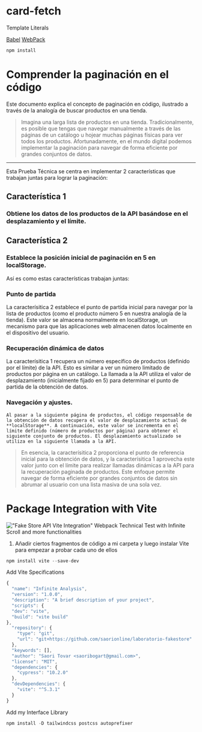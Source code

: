 # card-fetch
 Template Literals

[Babel](https://babeljs.io)
[WebPack](https://github.com/webpack/webpack.js.org)

```javascript
npm install
```

# Comprender la paginación en el código
Este documento explica el concepto de paginación en código, ilustrado a través de la analogía de buscar productos en una tienda.

> Imagina una larga lista de productos en una tienda.  Tradicionalmente, es posible que tengas que navegar manualmente a través de las páginas de un catálogo u hojear muchas páginas físicas para ver todos los productos. Afortunadamente, en el mundo digital podemos implementar la paginación para navegar de forma eficiente por grandes conjuntos de datos.
---

Esta Prueba Técnica se centra en implementar 2 características que trabajan juntas para lograr la paginación:

## Característica 1
### Obtiene los datos de los productos de la API basándose en el desplazamiento y el límite.
## Característica 2
### Establece la posición inicial de paginación en 5 en localStorage.
Así es como estas características trabajan juntas:

### Punto de partida
La caracterísitica 2 establece el punto de partida inicial para navegar por la lista de productos (como el producto número 5 en nuestra analogía de la tienda). Este valor se almacena normalmente en localStorage, un mecanismo para que las aplicaciones web almacenen datos localmente en el dispositivo del usuario.

### Recuperación dinámica de datos
La caracterísitica 1 recupera un número específico de productos (definido por el límite) de la API. Esto es similar a ver un número limitado de productos por página en un catálogo. La llamada a la API utiliza el valor de desplazamiento (inicialmente fijado en 5) para determinar el punto de partida de la obtención de datos.

### Navegación y ajustes.
    
    Al pasar a la siguiente página de productos, el código responsable de la obtención de datos recupera el valor de desplazamiento actual de **localStorage**. A continuación, este valor se incrementa en el límite definido (número de productos por página) para obtener el siguiente conjunto de productos. El desplazamiento actualizado se utiliza en la siguiente llamada a la API.

> En esencia, la caracterísitica 2 proporciona el punto de referencia inicial para la obtención de datos, y la caracterísitica 1 aprovecha este valor junto con el límite para realizar llamadas dinámicas a la API para la recuperación paginada de productos. Este enfoque permite navegar de forma eficiente por grandes conjuntos de datos sin abrumar al usuario con una lista masiva de una sola vez.


# Package Integration with Vite

!["Fake Store API Vite Integration"](FakeStoreViteInt1.jpg)
Webpack Technical Test with Infinite Scroll and more functionalities

1. Añadir ciertos fragmentos de código a mi carpeta y luego instalar Vite para empezar a probar cada uno de ellos
```javascript
npm install vite --save-dev
```
Add Vite Specifications
```javascript
{
  "name": "Infinite Analysis",
  "version": "1.0.0",  
  "description": "A brief description of your project",  
  "scripts": {
  "dev": "vite",
  "build": "vite build"  
},
  "repository": {
    "type": "git",
    "url": "git+https://github.com/saorionline/laboratorio-fakestore"
  },
  "keywords": [],
  "author": "Saori Tovar <saoribogart@gmail.com>",
  "license": "MIT",
  "dependencies": {
    "cypress": "10.2.0"
  },
  "devDependencies": {
    "vite": "^5.3.1"
  }
}
  ```
  Add my Interface Library

  ```javascript
npm install -D tailwindcss postcss autoprefixer